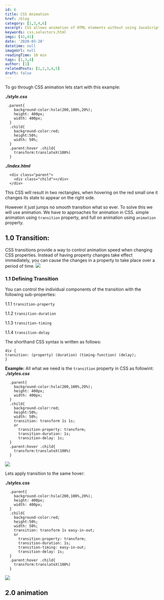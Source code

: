 ```yaml
---
id: 6
title: CSS Animation
href: /blog
category: [1,3,4,6]
excerpt: CSS allows animation of HTML elements without using JavaScript or Flash
keywords: css,selectors,html
imgs: [41,41]
date: '2020-03-28'
datetime: null
imageUrl: null
readingTime: 10 min
tags: [1,3,4]
author: [1]
relatedPosts: [1,2,3,4,5]
draft: false
---
```

To go through CSS animation lets start with this example:

___./style.css___

     .parent{
        background-color:hsla(200,100%,20%);
        height: 400px;
        width: 400px;
      }
      .child{
        background-color:red;
        height:50%;
        width: 50%;
      }
      .parent:hover .child{
        transform:translateX(100%)
      }

___./index.html___

      <div class="parent">
        <div class="child"></div>
      </div>

This CSS will result in two rectangles, when hovering on the red small one it changes its state to appear on the right side.

However it just jumps no smooth transition what so ever. To solve this we will use animation.
We have to approaches for animation in CSS. simple animation using `transition` property, and full on animation using `animation` property.

## 1.0 Transition:
CSS transitions provide a way to control animation speed when changing CSS properties. Instead of having property changes take effect immediately, you can cause the changes in a property to take place over a period of time.
![](/assets/imgs/posts/transitionsprinciple.png)

### 1.1 Defining Transition
You can control the individual components of the transition with the following sub-properties:

1.1.1 `transition-property`

1.1.2 `transition-duration`

1.1.3 `transition-timing`

1.1.4 `transition-delay`

The shorthand CSS syntax is written as follows:

    div {
    transition: (property) (duration) (timing-function) (delay);
    }

__Example:__
All what we need is the `transition` property in CSS as followint:
___./styles.css___

      .parent{
        background-color:hsla(200,100%,20%);
        height: 400px;
        width: 400px;
      }
      .child{
        background-color:red;
        height:50%;
        width: 50%;
        transition: transform 1s 1s;
        or
          transition-property: transform;
          transition-duration: 1s;
          transition-delay: 1s;
      }
      .parent:hover .child{
        transform:translateX(100%)
      }
![](/assets/imgs/posts/ezgif.com-gif-maker.gif)

Lets apply transition to the same hover:

___./styles.css___

      .parent{
        background-color:hsla(200,100%,20%);
        height: 400px;
        width: 400px;
      }
      .child{
        background-color:red;
        height:50%;
        width: 50%;
        transition: transform 1s easy-in-out;
        or
          transition-property: transform;
          transition-duration: 1s;
          transition-timing: easy-in-out;
          transition-delay: 1s;
      }
      .parent:hover .child{
        transform:translateX(100%)
      }

![](/assets/imgs/posts/ezgif.com-gif-maker-1.gif)

## 2.0 animation
